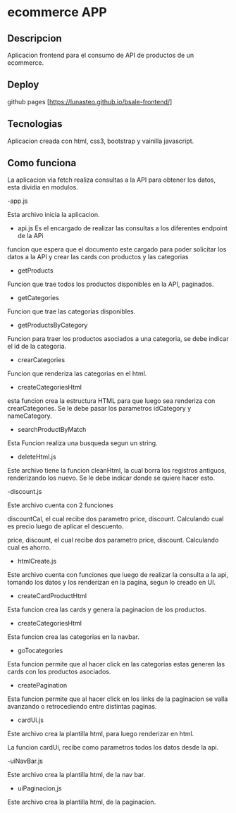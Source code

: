# ecommerce APP

## Descripcion

Aplicacion frontend para el consumo de API de productos de un ecommerce. 

## Deploy

github pages [https://lunasteo.github.io/bsale-frontend/]

## Tecnologias

Aplicacion creada con html, css3, bootstrap y vainilla javascript.

## Como funciona

La aplicacion via fetch realiza consultas a la API para obtener los datos, esta dividia en modulos.

-app.js

Esta archivo inicia la aplicacion.

- api.js
Es el encargado de realizar las consultas a los diferentes endpoint de la APi

funcion que espera que el documento este cargado para poder solicitar los datos a la API y crear las cards con productos y las categorias

-  getProducts

Funcion que trae todos los productos disponibles en la API, paginados.

- getCategories

Funcion que trae las categorias disponibles.

- getProductsByCategory

Funcion para traer los productos asociados a una categoria, se debe indicar el id de la categoria.

- crearCategories

Funcion que renderiza las categorias en el html.

- createCategoriesHtml

esta funcion crea la estructura HTML para que luego sea renderiza con crearCategories. Se le debe pasar los parametros idCategory y nameCategory.

- searchProductByMatch

Esta Funcion realiza una busqueda segun un string.

- deleteHtml.js

Este archivo tiene la funcion cleanHtml, la cual borra los registros antiguos, renderizando los nuevo. Se le debe indicar donde se quiere hacer esto.

-discount.js

Este archivo cuenta con 2 funciones

discountCal, el cual recibe dos parametro price, discount. Calculando cual es precio luego de aplicar el descuento.

price, discount, el cual recibe dos parametro price, discount. Calculando cual es ahorro.

- htmlCreate.js

Este archivo cuenta con funciones que luego de realizar la consulta a la api, tomando los datos y los renderizan en la pagina, segun lo creado en UI.

- createCardProductHtml

Esta funcion crea las cards y genera la paginacion de los productos.

- createCategoriesHtml

Esta funcion crea las categorias en la navbar.

- goTocategories

Esta funcion permite que al hacer click en las categorias estas generen las cards con los productos asociados.

- createPagination

Esta funcion permite que al hacer click en los links de la paginacion se valla avanzando o retrocediendo entre distintas paginas.

- cardUi.js

Este archivo crea la plantilla html, para luego renderizar en html.

La funcion cardUi, recibe como parametros todos los datos desde la api.

-uiNavBar.js

Este archivo crea la plantilla html, de la nav bar.

- uiPaginacion,js

Este archivo crea la plantilla html, de la paginacion.
